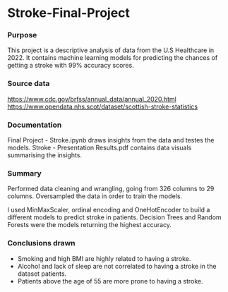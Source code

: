 # Stroke-Final-Project
### Purpose
This project is a descriptive analysis of data from the U.S Healthcare in 2022. It contains machine learning models for predicting the chances of getting a stroke with 99% accuracy scores.

### Source data
https://www.cdc.gov/brfss/annual_data/annual_2020.html
https://www.opendata.nhs.scot/dataset/scottish-stroke-statistics

### Documentation
Final Project - Stroke.ipynb draws insights from the data and testes the models.
Stroke - Presentation Results.pdf contains data visuals summarising the insights.

### Summary
Performed data cleaning and wrangling, going from 326 columns to 29 columns.
Oversampled the data in order to train the models.

I used MinMaxScaler, ordinal encoding and OneHotEncoder to build a different models to predict stroke in patients.
Decision Trees and Random Forests were the models returning the highest accuracy.

### Conclusions drawn
- Smoking and high BMI are highly related to having a stroke.
- Alcohol and lack of sleep are not correlated to having a stroke in the dataset patients.
- Patients above the age of 55 are more prone to having a stroke.
